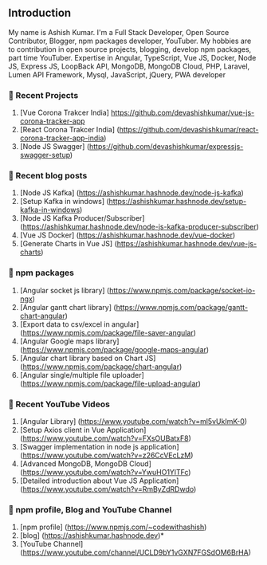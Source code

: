 ## Introduction

My name is Ashish Kumar. I'm a Full Stack Developer, Open Source Contributor, Blogger, npm packages developer, YouTuber. My hobbies are to contribution in open source projects, blogging, develop npm packages, part time YouTuber. Expertise in Angular, TypeScript, Vue JS, Docker, Node JS, Express JS, LoopBack API, MongoDB, MongoDB Cloud, PHP, Laravel, Lumen API Framework, Mysql, JavaScript, jQuery, PWA developer

### 📜 Recent Projects

1. [Vue Corona Trakcer India] <a href="https://github.com/devashishkumar/vue-js-corona-tracker-app">https://github.com/devashishkumar/vue-js-corona-tracker-app</a>
2. [React Corona Trakcer India] (https://github.com/devashishkumar/react-corona-tracker-app-india)
3. [Node JS Swagger] (https://github.com/devashishkumar/expressjs-swagger-setup)

### 📜 Recent blog posts

1. [Node JS Kafka] (https://ashishkumar.hashnode.dev/node-js-kafka)
2. [Setup Kafka in windows] (https://ashishkumar.hashnode.dev/setup-kafka-in-windows)
3. [Node JS Kafka Producer/Subscriber] (https://ashishkumar.hashnode.dev/node-js-kafka-producer-subscriber)
4. [Vue JS Docker] (https://ashishkumar.hashnode.dev/vue-docker)
5. [Generate Charts in Vue JS] (https://ashishkumar.hashnode.dev/vue-js-charts)

### 📜 npm packages

1. [Angular socket js library] (https://www.npmjs.com/package/socket-io-ngx)
2. [Angular gantt chart library] (https://www.npmjs.com/package/gantt-chart-angular)
3. [Export data to csv/excel in angular] (https://www.npmjs.com/package/file-saver-angular)
4. [Angular Google maps library] (https://www.npmjs.com/package/google-maps-angular)
5. [Angular chart library based on Chart JS] (https://www.npmjs.com/package/chart-angular)
6. [Angular single/multiple file uploader] (https://www.npmjs.com/package/file-upload-angular)

### 📜 Recent YouTube Videos

1. [Angular Library] (https://www.youtube.com/watch?v=ml5vUkImK-0)
2. [Setup Axios client in Vue Application] (https://www.youtube.com/watch?v=FXsOUBatxF8)
3. [Swagger implementation in node js application] (https://www.youtube.com/watch?v=z26CcVEcLzM)
4. [Advanced MongoDB, MongoDB Cloud] (https://www.youtube.com/watch?v=YwuHO1YlTFc)
5. [Detailed introduction about Vue JS Application] (https://www.youtube.com/watch?v=RmByZdRDwdo)

### 📜 npm profile, Blog and YouTube Channel

1. [npm profile] (https://www.npmjs.com/~codewithashish)
2. [blog] (https://ashishkumar.hashnode.dev)*
3. [YouTube Channel] (https://www.youtube.com/channel/UCLD9bY1vGXN7FGSdOM6BrHA)


